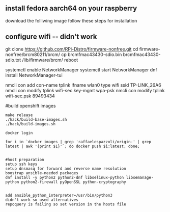 ## install fedora aarch64 on your raspberry

download the folliwing image
follow these steps for installation


## configure wifi -- didn't work

git clone https://github.com/RPi-Distro/firmware-nonfree.git
cd firmware-nonfree/brcm80211/brcm/
cp brcmfmac43430-sdio.bin brcmfmac43430-sdio.txt /lib/firmware/brcm/
reboot

systemctl enable NetworkManager
systemctl start NetworkManager
dnf install NetworkManager-tui

nmcli con add con-name tplink ifname wlan0 type wifi ssid TP-LINK_26A6
nmcli con modify tplink wifi-sec.key-mgmt wpa-psk
nmcli con modify tplink wifi-sec.psk 89493434

#build openshift images

```
make release
./hack/build-base-images.sh
./hack/build-images.sh

docker login

for i in `docker images | grep 'raffaelespazzoli/origin-' | grep latest | awk '{print $1}'`; do docker push $i:latest; done; 


#host preparation
setup ssh keys
setup dnsmasq for forward and reverse name resolution
boostrap ansible-needed packages
dnf install -y python2 python2-dnf libselinux-python libsemanage-python python2-firewall pyOpenSSL python-cryptography


add ansible_python_interpreter=/usr/bin/python3
didn't work so used alternatives
repoquery is failing so set version in the hosts file
